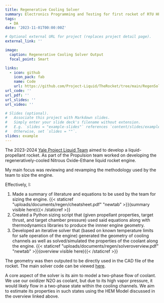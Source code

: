```yaml
---
title: Regenerative Cooling Solver
summary: Electronics Programming and Testing for first rocket of RTU HPR.
tags:
  - DA
date: '2023-11-01T00:00:00Z'

# Optional external URL for project (replaces project detail page).
external_link: ''

image:
  caption: Regenerative Cooling Solver Output
  focal_point: Smart

links:
  - icon: github
    icon_pack: fab
    name: Code
    url: https://github.com/Project-Liquid/TheRocket/tree/main/RegenSolver
url_code: ''
url_pdf: ''
url_slides: ''
url_video: ''

# Slides (optional).
#   Associate this project with Markdown slides.
#   Simply enter your slide deck's filename without extension.
#   E.g. `slides = "example-slides"` references `content/slides/example-slides.md`.
#   Otherwise, set `slides = ""`.
slides: example
---
```


The 2023-2024 [Yale Project Liquid Team](https://yaleaerospace.org/main/project-liquid) aimed to develop a liquid-propellant rocket. As part of the Propulsion team worked on developing the regeneratively-cooled Nitrous Oxide-Ethane liquid rocket engine. 

My main focus was reviewing and revamping the methodology used by the team to size the engine.

Effectively, I:
1) Made a summary of literature and equations to be used by the team for sizing the engine. {{< staticref "uploads/documents/regen/cheatsheet.pdf" "newtab" >}}(summary visible here){{< /staticref >}}
2) Created a Python sizing script that (given propellant properties, target thrust, and target chamber pressure) used said equations along with thermodynamics libraries to produce the innner engine geometry.
3) Developed an iterative solver that (based on known temperature limits for safe operation of the engine) generated the geometry of cooling channels as well as solved/simulated the properties of the coolant along the engine. {{< staticref "uploads/documents/regen/solveroverview.pdf" "newtab" >}}(overview visible here){{< /staticref >}}

The geometry was then outputed to be directly used in the CAD file of the rocket. The main solver code can be viewed [here](https://github.com/Project-Liquid/TheRocket/blob/main/RegenSolver/hemsolver.ipynb).

A core aspect of the solver is its aim to model a two-phase flow of coolant. We use our oxidizer N2O as coolant, but due to its high vapor pressure, it would likely flow in a two-phase state within the cooling channels. We aim to estimate its properties in such states using the HEM Model discussed in the overview linked above.

